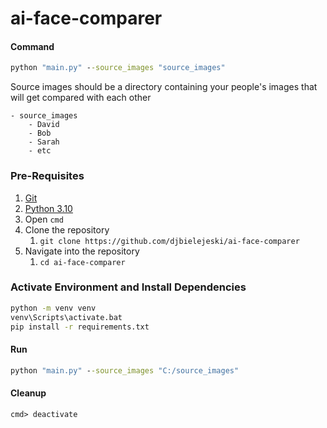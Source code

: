 # ai-face-comparer

#### Command
```cmd
python "main.py" --source_images "source_images"
```

Source images should be a directory containing your people's images that will get compared with each other

```
- source_images
    - David
    - Bob
    - Sarah
    - etc
```

### Pre-Requisites

1. [Git](https://gitforwindows.org/)
2. [Python 3.10](https://www.python.org/downloads/)
3. Open `cmd`
4. Clone the repository
    1. `git clone https://github.com/djbielejeski/ai-face-comparer`
5. Navigate into the repository
    1. `cd ai-face-comparer`

### Activate Environment and Install Dependencies

```cmd
python -m venv venv
venv\Scripts\activate.bat
pip install -r requirements.txt
```

#### Run

```cmd
python "main.py" --source_images "C:/source_images"
```

#### Cleanup

```
cmd> deactivate 
```

